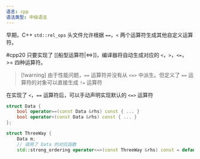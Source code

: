 ```yaml
---
语言: cpp
语法类型: 中级语法
---
```

早期，C++ `std::rel_ops` 头文件允许根据 `==`，`<` 两个运算符生成其他自定义运算符。

#cpp20 只要实现了 [[船型运算符|<=>]]，编译器将自动生成对应的 `<`，`>`，`<=`，>= 四种运算符。

> [!warning] 由于性能问题，`==` 运算符并没有从  *`<=>`*  中派生。但定义了 `==`  运算符的对象可以直接生成  `!=`  运算符

在实现了 `<`，`==` 运算符后，可以手动声明实现默认的 `<=>` 运算符

```cpp
struct Data {
    bool operator==(const Data &rhs) const { ... }
    bool operator<(const Data &rhs) const { ... }
};

struct ThreeWay {
    Data m;
    // 调用了 Data 的对应函数
    std::strong_ordering operator<=>(const ThreeWay &rhs) const = default;
```
